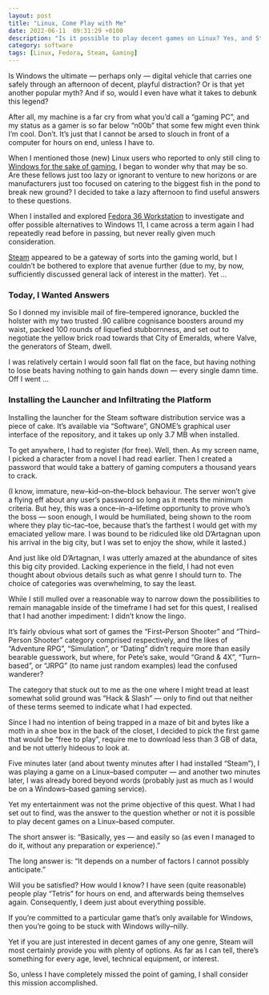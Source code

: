 ```yaml
---
layout: post
title: "Linux, Come Play with Me"
date: 2022-06-11  09:31:29 +0100
description: "Is it possible to play decent games on Linux? Yes, and Steam might well be the ally you were looking for to complete your quest."
category: software
tags: [Linux, Fedora, Steam, Gaming]
---
```


<p>Is Windows the ultimate — perhaps only — digital vehicle that carries one safely through an afternoon of decent, playful distraction? Or is that yet another popular myth? And if so, would I even have what it takes to debunk this legend?</p>

<p>After all, my machine is a far cry from what you’d call a “gaming <abbr>PC</abbr>”, and my status as a gamer is so far below “n00b” that some few might even think I’m cool. Don’t. It’s just that I cannot be arsed to slouch in front of a computer for hours on end, unless I have to.</p>

<p>When I mentioned those (new) Linux users who reported to only still cling to <a href="{{ site.baseurl }}{% post_url 2022-04-18-windows11-review-conclusion %}">Windows for the sake of gaming</a>, I began to wonder why that may be so. Are these fellows just too lazy or ignorant to venture to new horizons or are manufacturers just too focused on catering to the biggest fish in the pond to break new ground? I decided to take a lazy afternoon to find useful answers to these questions.</p>
<!--more-->

<p>When I installed and explored <a rel="external" href="https://getfedora.org/">Fedora 36 Workstation</a> to investigate and offer possible alternatives to Windows 11, I came across a term again I had repeatedly read before in passing, but never really given much consideration.</p>

<p><a rel="external" href="https://store.steampowered.com/">Steam</a> appeared to be a gateway of sorts into the gaming world, but I couldn’t be bothered to explore that avenue further (due to my, by now, sufficiently discussed general lack of interest in the matter). Yet …</p>

<h3>Today, I Wanted Answers</h3>

<p>So I donned my invisible mail of fire–tempered ignorance, buckled the holster with my two trusted .90 calibre cognisance boosters around my waist, packed 100 rounds of liquefied stubbornness, and set out to negotiate the yellow brick road towards that City of Emeralds, where Valve, the generators of Steam, dwell.</p>

<p>I was relatively certain I would soon fall flat on the face, but having nothing to lose beats having nothing to gain hands down — every single damn time. Off I went …</p>

<h3>Installing the Launcher and Infiltrating the Platform</h3>

<p>Installing the launcher for the Steam software distribution service was a piece of cake. It’s available via “Software”, <abbr>GNOME</abbr>’s graphical user interface of the repository, and it takes up only 3.7 <abbr>MB</abbr> when installed.</p>

<p>To get anywhere, I had to register (for free). Well, then. As my screen name, I picked a character from a novel I had read earlier. Then I created a password that would take a battery of gaming computers a thousand years to crack.</p>

<p>(I know, immature, new–kid–on–the–block behaviour. The server won’t give a flying eff about any user’s password so long as it meets the minimum criteria. But hey, this was a once–in–a–lifetime opportunity to prove who’s the boss — soon enough, I would be humiliated, being shown to the room where they play tic–tac–toe, because that’s the farthest I would get with my emaciated yellow mare. I was bound to be ridiculed like old D’Artagnan upon his arrival in the big city, but I was set to enjoy the show, while it lasted.)</p>

<p>And just like old D’Artagnan, I was utterly amazed at the abundance of sites this big city provided. Lacking experience in the field, I had not even thought about obvious details such as what genre I should turn to. The choice of categories was overwhelming, to say the least.</p>

<p>While I still mulled over a reasonable way to narrow down the possibilities to remain managable inside of the timeframe I had set for this quest, I realised that I had another impediment: I didn’t know the lingo.</p>

<p>It’s fairly obvious what sort of games the “First–Person Shooter” and “Third–Person Shooter” category comprised respectively, and the likes of “Adventure <abbr>RPG</abbr>”, “Simulation”, or “Dating” didn’t require more than easily bearable guesswork, but where, for Pete’s sake, would “Grand &amp; 4X”, “Turn–based”, or “<abbr>JRPG</abbr>” (to name just random examples) lead the confused wanderer?</p>

<p>The category that stuck out to me as the one where I might tread at least somewhat solid ground was “Hack &amp; Slash” — only to find out that neither of these terms seemed to indicate what I had expected.</p>

<p>Since I had no intention of being trapped in a maze of bit and bytes like a moth in a shoe box in the back of the closet, I decided to pick the first game that would be “free to play”, require me to download less than 3 <abbr>GB</abbr> of data, and be not utterly hideous to look at.</p>

<p>Five minutes later (and about twenty minutes after I had installed “Steam”), I was playing a game on a Linux–based computer — and another two minutes later, I was already bored beyond words (probably just as much as I would be on a Windows–based gaming service).</p>

<p>Yet my entertainment was not the prime objective of this quest. What I had set out to find, was the answer to the question whether or not it is possible to play decent games on a Linux–based computer.</p>

<p>The short answer is: “Basically, yes — and easily so (as even I managed to do it, without any preparation or experience).”</p>

<p>The long answer is: “It depends on a number of factors I cannot possibly anticipate.”</p>

<p>Will you be satisfied? How would I know? I have seen (quite reasonable) people play “Tetris” for hours on end, and afterwards being themselves again. Consequently, I deem just about everything possible.</p>

<p>If you’re committed to a particular game that’s only available for Windows, then you’re going to be stuck with Windows willy–nilly.</p>

<p>Yet if you are just interested in decent games of any one genre, Steam will most certainly provide you with plenty of options. As far as I can tell, there’s something for every age, level, technical equipment, or interest.</p>

<p>So, unless I have completely missed the point of gaming, I shall consider this mission accomplished.</p>
